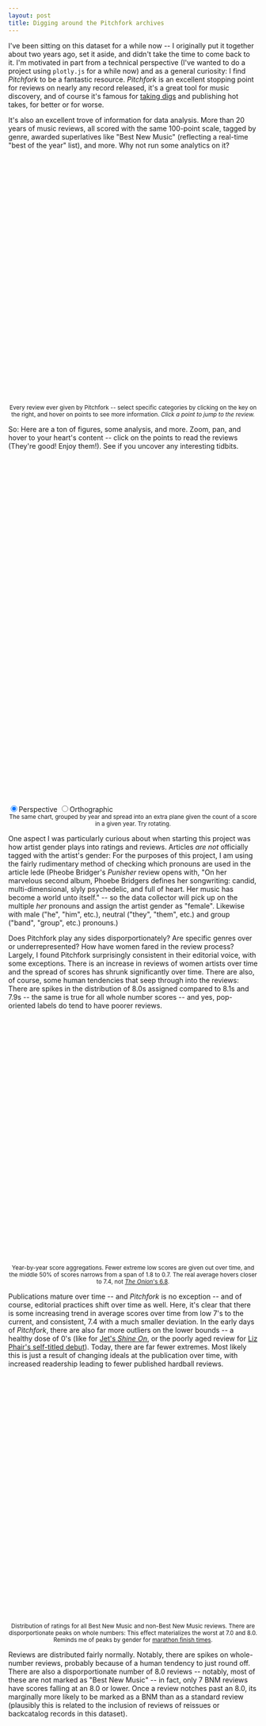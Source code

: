 ```yaml
---
layout: post
title: Digging around the Pitchfork archives
---
```


I've been sitting on this dataset for a while now -- I originally put it together about two years ago, set it aside, and didn't take the time to come back to it. I'm motivated in part from a technical perspective (I've wanted to do a project using `plotly.js` for a while now) and as a general curiosity: I find _Pitchfork_ to be a fantastic resource. _Pitchfork_ is an excellent stopping point for reviews on nearly any record released, it's a great tool for music discovery, and of course it's famous for [taking digs](https://www.youtube.com/watch?v=t1Wk3H5Xur0) and publishing hot takes, for better or for worse.

It's also an excellent trove of information for data analysis. More than 20 years of music reviews, all scored with the same 100-point scale, tagged by genre, awarded superlatives like "Best New Music" (reflecting a real-time "best of the year" list), and more. Why not run some analytics on it?

<div id='scatter-summary' style='min-height: 500px'></div>
<div style="text-align:center; margin: 0 auto;"><small >Every review ever given by Pitchfork -- select specific categories by clicking on the key on the right, and hover on points to see more information. <i>Click a point to jump to the review.</i></small></div>

So: Here are a ton of figures, some analysis, and more. Zoom, pan, and hover to your heart's content -- click on the points to read the reviews (They're good! Enjoy them!). See if you uncover any interesting tidbits.

<div id='scatter-3d' style='min-height: 700px'></div>
<div>
    <label><input type="radio" name="viewType" value="perspective" checked>Perspective</label>
    <label><input type="radio" name="viewType" value="orthographic">Orthographic</label>
</div>
<div style="text-align:center; margin: 0 auto;"><small >The same chart, grouped by year and spread into an extra plane given the count of a score in a given year. Try rotating.</small></div>

One aspect I was particularly curious about when starting this project was how artist gender plays into ratings and reviews. Articles _are not_ officially tagged with the artist's gender: For the purposes of this project, I am using the fairly rudimentary method of checking which pronouns are used in the article lede (Pheobe Bridger's _Punisher_ review opens with, "On her marvelous second album, Phoebe Bridgers defines her songwriting: candid, multi-dimensional, slyly psychedelic, and full of heart. Her music has become a world unto itself." -- so the data collector will pick up on the multiple _her_ pronouns and assign the artist gender as "female". Likewise with male ("he", "him", etc.), neutral ("they", "them", etc.) and group ("band", "group", etc.) pronouns.)

Does Pitchfork play any sides disporportionately? Are specific genres over or underrepresented? How have women fared in the review process? Largely, I found Pitchfork surprisingly consistent in their editorial voice, with some exceptions. There is an increase in reviews of women artists over time and the spread of scores has shrunk significantly over time. There are also, of course, some human tendencies that seep through into the reviews: There are spikes in the distribution of 8.0s assigned compared to 8.1s and 7.9s -- the same is true for all whole number scores -- and yes, pop-oriented labels do tend to have poorer reviews.

<div id='box-plot' style='min-height: 500px'></div>
<div style="text-align:center; margin: 0 auto;"><small >Year-by-year score aggregations. Fewer extreme low scores are given out over time, and the middle 50% of scores narrows from a span of 1.8 to 0.7. The real average hovers closer to 7.4, not <a href='https://www.theonion.com/pitchfork-gives-music-6-8-1819569318'><i>The Onion</i>'s 6.8</a>. </small></div>

Publications mature over time -- and _Pitchfork_ is no exception -- and of course, editorial practices shift over time as well. Here, it's clear that there is some increasing trend in average scores over time from low 7's to the current, and consistent, 7.4 with a much smaller deviation. In the early days of _Pitchfork_, there are also far more outliers on the lower bounds -- a healthy dose of 0's (like for [Jet's _Shine On_](https://pitchfork.com/reviews/albums/9464-shine-on/), or the poorly aged review for [Liz Phair's self-titled debut](https://pitchfork.com/reviews/albums/6255-liz-phair/)). Today, there are far fewer extremes. Most likely this is just a result of changing ideals at the publication over time, with increased readership leading to fewer published hardball reviews.

<div id='bnm-histogram' style='min-height: 500px'></div>
<div style="text-align:center; margin: 0 auto;"><small >Distribution of ratings for all Best New Music and non-Best New Music reviews. There are disporportionate peaks on whole numbers: This effect materializes the worst at 7.0 and 8.0. Reminds me of peaks by gender for <a href='https://twitter.com/alexselbyb/status/1650101850782179333'>marathon finish times</a>.</small></div>

Reviews are distributed fairly normally. Notably, there are spikes on whole-number reviews, probably because of a human tendency to just round off. There are also a disporportionate number of 8.0 reviews -- notably, most of these are not marked as "Best New Music" -- in fact, only 7 BNM reviews have scores falling at an 8.0 or lower. Once a review notches past an 8.0, its marginally more likely to be marked as a BNM than as a standard review (plausibly this is related to the inclusion of reviews of reissues or backcatalog records in this dataset).

<div id='stacked-bar' style='min-height: 500px'></div>
<div style="text-align:center; margin: 0 auto;"><small >Count of reviews over year, grouped by gender. Pitchfork has been surprisingly consistent in its editorial output since its inception, and there are far more women artists represented over time.</small></div>

Observing a comparison of count between reviews, I was first amazed at the consistency in the number of reviews published year-over-year. _Pitchfork_ has published between 1,000 and 1,250 reviews every year since 2003. Even as more people have started reading, the quantity of reviews hasn't changed.

If we compare by gender, there clearly is an increase in the number of reviews of women artists -- but there's also an increase in the nuymber of reviews of male artists. So, plasuibly, _Pitchfork_ is just using pronouns more liberally in their reviews.

<div id='genre-histogram' style='min-height: 500px'></div>
<div style="text-align:center; margin: 0 auto;"><small >How do genre rating distributions stack up?</small></div>

<div id='label-box-plot' style='min-height: 500px'></div>
<div style="text-align:center; margin: 0 auto;"><small >Comparing rating spread for labels with who have distributed more than 100 reviewed albums.</small></div>
## Best New Music

<div id='bnm-scatter-summary' style='min-height: 500px'></div>
<div style="text-align:center; margin: 0 auto;"><small >All Best New Music reviews.</small></div>

<div id='bnm-box-plot' style='min-height: 500px'></div>
<div style="text-align:center; margin: 0 auto;"><small >Aggregating the scores for best new music reviews.</small></div>

<div id='bnm-stacked-bar' style='min-height: 500px'></div>
<div style="text-align:center; margin: 0 auto;"><small >Best new music reviews as grouped by artist gender and count.</small></div>

<div id='bnm-stacked-bar-contributor' style='min-height: 500px'></div>
<div style="text-align:center; margin: 0 auto;"><small >Does the contributor's title play a role in whether they have a BNM byline?</small></div>

<script src="https://d3js.org/d3.v4.min.js"></script>
<script src="https://cdn.plot.ly/plotly-2.20.0.min.js" charset="utf-8"></script>
<script type='module' src='/js/pitchfork-gender.js'></script>
